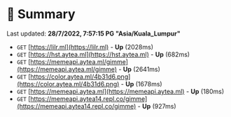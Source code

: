 # 📖 Summary
Last updated: **28/7/2022, 7:57:15 PG "Asia/Kuala_Lumpur"**

- `GET` [https://lilr.ml](https://lilr.ml) - **Up** (2028ms)
- `GET` [https://hst.aytea.ml](https://hst.aytea.ml) - **Up** (682ms)
- `GET` [https://memeapi.aytea.ml/gimme](https://memeapi.aytea.ml/gimme) - **Up** (2641ms)
- `GET` [https://color.aytea.ml/4b31d6.png](https://color.aytea.ml/4b31d6.png) - **Up** (1678ms)
- `GET` [https://memeapi.aytea.ml](https://memeapi.aytea.ml) - **Up** (180ms)
- `GET` [https://memeapi.aytea14.repl.co/gimme](https://memeapi.aytea14.repl.co/gimme) - **Up** (927ms)
